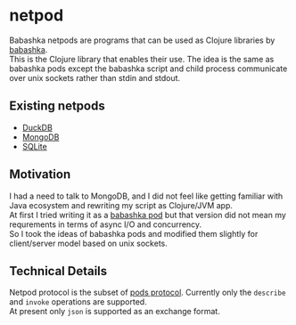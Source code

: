 # netpod

Babashka netpods are programs that can be used as Clojure libraries by [babashka](https://babashka.org/).  
This is the Clojure library that enables their use. 
The idea is the same as babashka pods except the babashka script and child process communicate over unix sockets rather than stdin and stdout.

## Existing netpods

* [DuckDB](https://github.com/jlabath/netpod-jlabath-duckdb)
* [MongoDB](https://github.com/jlabath/netpod-jlabath-mongo)
* [SQLite](https://github.com/jlabath/netpod-jlabath-sqlite)

## Motivation

I had a need to talk to MongoDB, and I did not feel like getting familiar with Java ecosystem and rewriting my script as Clojure/JVM app.  
At first I tried writing it as a [babashka pod](https://github.com/babashka/pods) but that version did not mean my requrements in terms of async I/O and concurrency.  
So I took the ideas of babashka pods and modified them slightly for client/server model based on unix sockets.  

## Technical Details

Netpod protocol is the subset of [pods protocol](https://github.com/babashka/pods/blob/master/README.md#the-protocol). Currently only the `describe` and `invoke` operations are supported.  
At present only `json` is supported as an exchange format.
